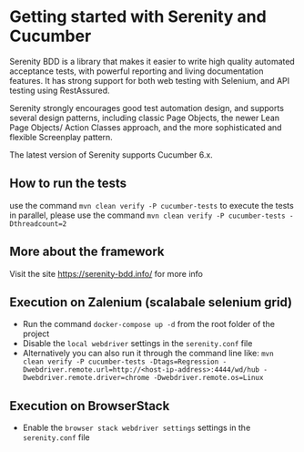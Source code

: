 # Getting started with Serenity and Cucumber

Serenity BDD is a library that makes it easier to write high quality automated acceptance tests, with powerful reporting and living documentation features. It has strong support for both web testing with Selenium, and API testing using RestAssured.

Serenity strongly encourages good test automation design, and supports several design patterns, including classic Page Objects, the newer Lean Page Objects/ Action Classes approach, and the more sophisticated and flexible Screenplay pattern.

The latest version of Serenity supports Cucumber 6.x.

## How to run the tests

use the command `mvn clean verify -P cucumber-tests`
to execute the tests in parallel, please use the command `mvn clean verify -P cucumber-tests -Dthreadcount=2`

## More about the framework

Visit the site https://serenity-bdd.info/ for more info

## Execution on Zalenium (scalabale selenium grid)

- Run the command `docker-compose up -d` from the root folder of the project
- Disable the `local webdriver` settings in the `serenity.conf` file
- Alternatively you can also run it through the command line like: `mvn clean verify -P cucumber-tests -Dtags=Regression -Dwebdriver.remote.url=http://<host-ip-address>:4444/wd/hub -Dwebdriver.remote.driver=chrome -Dwebdriver.remote.os=Linux`

## Execution on BrowserStack
- Enable the `browser stack webdriver settings` settings in the `serenity.conf` file
